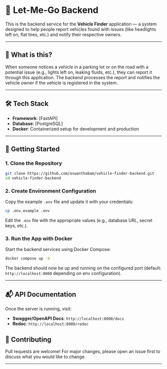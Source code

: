 # 🚗 Let-Me-Go Backend

This is the backend service for the **Vehicle Finder** application — a system designed to help people report vehicles found with issues (like headlights left on, flat tires, etc.) and notify their respective owners.

---

## 🧐 What is this?

When someone notices a vehicle in a parking lot or on the road with a potential issue (e.g., lights left on, leaking fluids, etc.), they can report it through this application. The backend processes the report and notifies the vehicle owner if the vehicle is registered in the system.

---

## 🛠️ Tech Stack

- **Framework**: \[FastAPI]
- **Database**: \[PostgreSQL]
- **Docker**: Containerized setup for development and production

---

## 🚀 Getting Started

### 1. Clone the Repository

```bash
git clone https://github.com/aswanthabam/vehicle-finder-backend.git
cd vehicle-finder-backend
```

### 2. Create Environment Configuration

Copy the example `.env` file and update it with your credentials:

```bash
cp .env.example .env
```

Edit the `.env` file with the appropriate values (e.g., database URL, secret keys, etc.).

### 3. Run the App with Docker

Start the backend services using Docker Compose:

```bash
docker compose up -d
```

The backend should now be up and running on the configured port (default: `http://localhost:8000` depending on env configuration).

---

## 📬 API Documentation

Once the server is running, visit:

- **Swagger/OpenAPI Docs**: `http://localhost:8000/docs`
- **Redoc**: `http://localhost:8000/redoc`

## 🤝 Contributing

Pull requests are welcome! For major changes, please open an issue first to discuss what you would like to change.

---
